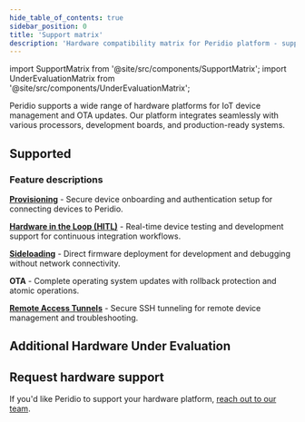 ```yaml
---
hide_table_of_contents: true
sidebar_position: 0
title: 'Support matrix'
description: 'Hardware compatibility matrix for Peridio platform - supported processors, development boards, and IoT devices for secure OTA updates and device management.'
---
```


import SupportMatrix from '@site/src/components/SupportMatrix';
import UnderEvaluationMatrix from '@site/src/components/UnderEvaluationMatrix';

Peridio supports a wide range of hardware platforms for IoT device management and OTA updates. Our platform integrates seamlessly with various processors, development boards, and production-ready systems.

## Supported

<SupportMatrix />

### Feature descriptions

**[Provisioning](/hardware/qemu/x86-64/provision)** - Secure device onboarding and authentication setup for connecting devices to Peridio.

**[Hardware in the Loop (HITL)](/avocado-linux/guides/hardware-in-the-loop)** - Real-time device testing and development support for continuous integration workflows.

**[Sideloading](/avocado-linux/guides/sideloading)** - Direct firmware deployment for development and debugging without network connectivity.

**OTA** - Complete operating system updates with rollback protection and atomic operations.

**[Remote Access Tunnels](/peridio-core/guides/remote-access/creating-tunnels)** - Secure SSH tunneling for remote device management and troubleshooting.

## Additional Hardware Under Evaluation

<UnderEvaluationMatrix />

## Request hardware support

If you'd like Peridio to support your hardware platform, <a href="https://www.peridio.com/contact" target="_blank" rel="noopener noreferrer">reach out to our team</a>.
